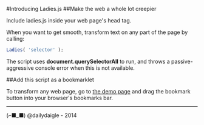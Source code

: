 #Introducing Ladies.js
##Make the web a whole lot creepier

Include ladies.js inside your web page's head tag.

When you want to get smooth, transform text on any part of the page by calling:

```javascript
Ladies( 'selector' );
```

The script uses __document.querySelectorAll__ to run, and throws a passive-aggressive console error when this is not available.

##Add this script as a bookmarklet

To transform any web page, go to [the demo page](http://geoffdaigle.co/demos/ladies/) and drag the bookmark button into your browser's bookmarks bar.

---

(⌐■_■)  @dailydaigle - 2014
